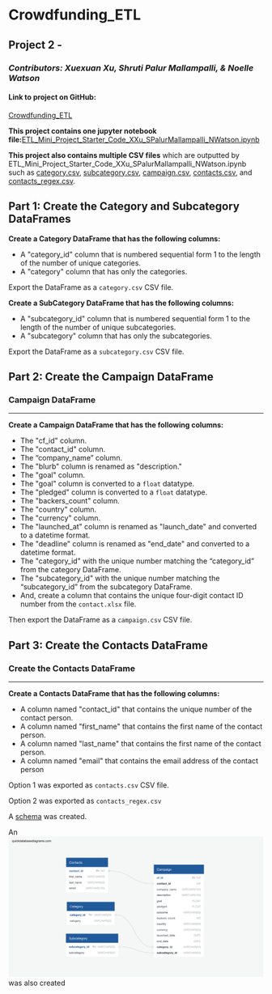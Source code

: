# Crowdfunding_ETL
## **Project 2** - 
### *Contributors: Xuexuan Xu, Shruti Palur Mallampalli, & Noelle Watson*

#### Link to project on GitHub:
[Crowdfunding_ETL](https://github.com/HollaNotes/Crowdfunding_ETL)

**This project contains one jupyter notebook file:**[ETL_Mini_Project_Starter_Code_XXu_SPalurMallampalli_NWatson.ipynb](https://github.com/HollaNotes/Crowdfunding_ETL/blob/main/ETL_Mini_Project_Starter_Code_XXu_SPalurMallampalli_NWatson.ipynb) 

**This project also contains multiple CSV files** which are outputted by ETL_Mini_Project_Starter_Code_XXu_SPalurMallampalli_NWatson.ipynb such as [category.csv](https://github.com/HollaNotes/Crowdfunding_ETL/blob/main/Resources/category.csv), [subcategory.csv](https://github.com/HollaNotes/Crowdfunding_ETL/blob/main/Resources/subcategory.csv), [campaign.csv](https://github.com/HollaNotes/Crowdfunding_ETL/blob/main/Resources/campaign.csv), [contacts.csv](https://github.com/HollaNotes/Crowdfunding_ETL/blob/main/Resources/contacts.csv), and [contacts_regex.csv](https://github.com/HollaNotes/Crowdfunding_ETL/blob/main/Resources/contacts_regex.csv).

## **Part 1: Create the Category and Subcategory DataFrames**
**Create a Category DataFrame that has the following columns:**
- A "category_id" column that is numbered sequential form 1 to the length of the number of unique categories.
- A "category" column that has only the categories.

Export the DataFrame as a `category.csv` CSV file.

**Create a SubCategory DataFrame that has the following columns:**
- A "subcategory_id" column that is numbered sequential form 1 to the length of the number of unique subcategories.
- A "subcategory" column that has only the subcategories. 

Export the DataFrame as a `subcategory.csv` CSV file.



## **Part 2: Create the Campaign DataFrame**
### Campaign DataFrame
----
**Create a Campaign DataFrame that has the following columns:**
- The "cf_id" column.
- The "contact_id" column.
- The “company_name” column.
- The "blurb" column is renamed as "description."
- The "goal" column.
- The "goal" column is converted to a `float` datatype.
- The "pledged" column is converted to a `float` datatype. 
- The "backers_count" column. 
- The "country" column.
- The "currency" column.
- The "launched_at" column is renamed as "launch_date" and converted to a datetime format. 
- The "deadline" column is renamed as "end_date" and converted to a datetime format.
- The "category_id" with the unique number matching the “category_id” from the category DataFrame. 
- The "subcategory_id" with the unique number matching the “subcategory_id” from the subcategory DataFrame.
- And, create a column that contains the unique four-digit contact ID number from the `contact.xlsx` file.
 

Then export the DataFrame as a `campaign.csv` CSV file.

## **Part 3: Create the Contacts DataFrame**
### Create the Contacts DataFrame 
---
**Create a Contacts DataFrame that has the following columns:**
- A column named "contact_id"  that contains the unique number of the contact person.
- A column named "first_name" that contains the first name of the contact person.
- A column named "last_name" that contains the first name of the contact person.
- A column named "email" that contains the email address of the contact person

Option 1 was exported as `contacts.csv` CSV file.

Option 2 was exported as `contacts_regex.csv`

A [schema](https://github.com/HollaNotes/Crowdfunding_ETL/blob/main/crowdfunding_db_schema.sql) was created.

An ![ERD](https://github.com/HollaNotes/Crowdfunding_ETL/blob/main/Resources/crowding_db_ERD.png) was also created



